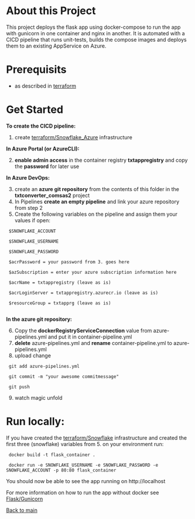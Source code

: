# About this Project
This project deploys the flask app using docker-compose to run the app with gunicorn in one container and nginx in another. It is automated with a CICD pipeline that runs unit-tests, builds the compose images and deploys them to an existing AppService on Azure.


# Prerequisits
- as described in [terraform][1]

# Get Started
**To create the CICD pipeline:**
1. create [terraform/Snowflake_Azure][2] infrastructure

**In Azure Portal (or AzureCLI):**

2. **enable admin access** in the container registry **txtappregistry** and copy the **password** for later use

**In Azure DevOps:**

3.  create an **azure git repository** from the contents of this folder in the **txtconverter_comsas2** project  
4.  In Pipelines **create an empty pipeline** and link your azure repository from step 2
5.  Create the following variables on the pipeline and assign them your values if open:
   ```
    $SNOWFLAKE_ACCOUNT

    $SNOWFLAKE_USERNAME

    $SNOWFLAKE_PASSWORD

    $acrPassword = your password from 3. goes here

    $azSubscription = enter your azure subscription information here

    $acrName = txtappregistry (leave as is)

    $acrLoginServer = txtappregistry.azurecr.io (leave as is)

    $resourceGroup = txtapprg (leave as is)
    
   ```
 
**In the azure git repository:**

6.   Copy the **dockerRegistryServiceConnection** value from azure-pipelines.yml and put it in container-pipeline.yml
7.   **delete** azure-pipelines.yml and **rename** container-pipeline.yml to azure-pipelines.yml
8.   upload change
   ```
    git add azure-pipelines.yml

    git commit -m "your awesome commitmessage"

    git push
   ```

9.    watch magic unfold

# Run locally:
If you have created the [terraform/Snowflake][3] infrastructure and created the first three (snowflake) variables from 5. on your environment run:
   ```
    docker build -t flask_container .

    docker run -e SNOWFLAKE_USERNAME -e SNOWFLAKE_PASSWORD -e SNOWFLAKE_ACCOUNT -p 80:80 flask_container
   ```

You should now be able to see the app running on http://localhost

For more information on how to run the app without docker see [Flask/Gunicorn][4]

[Back to main][5]

[1]: https://github.com/Philipeace/cloudsolutions/tree/main/terraform
[2]: https://github.com/Philipeace/cloudsolutions/tree/main/terraform/Snowflake_Azure
[3]: https://github.com/Philipeace/cloudsolutions/tree/main/terraform/Snowflake
[4]: https://github.com/Philipeace/cloudsolutions/tree/main/azure/CICDComposeWebApp/app
[5]: https://github.com/Philipeace/cloudsolutions/tree/main/